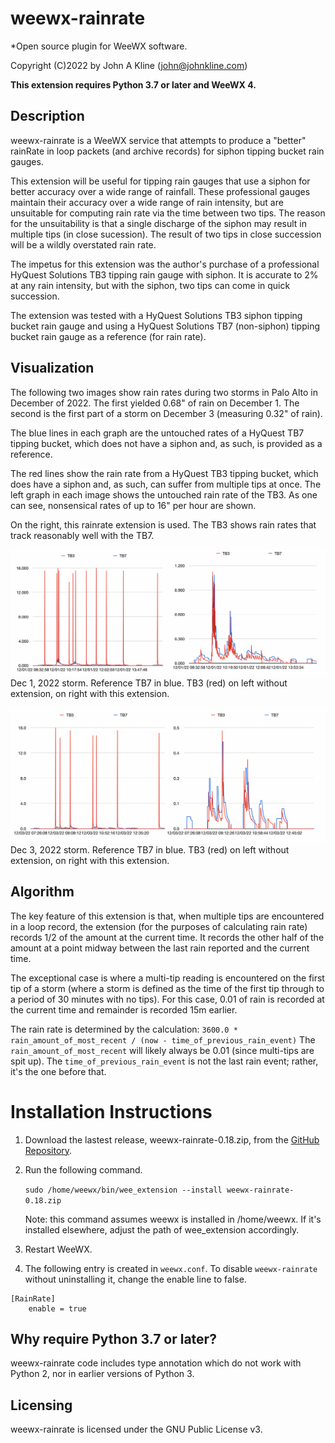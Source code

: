 # weewx-rainrate
*Open source plugin for WeeWX software.

Copyright (C)2022 by John A Kline (john@johnkline.com)

**This extension requires Python 3.7 or later and WeeWX 4.**


## Description

weewx-rainrate is a WeeWX service that attempts to produce a
"better" rainRate in loop packets (and archive records) for
siphon tipping bucket rain gauges.

This extension will be useful for tipping
rain gauges that use a siphon for better accuracy over a wide
range of rainfall.  These professional gauges maintain their
accuracy over a wide range of rain intensity, but are
unsuitable for computing rain rate via the time
between two tips.  The reason for the unsuitability is that
a single discharge of the siphon may result in multiple tips
(in close sucession).  The result of two tips in close
succession will be a wildly overstated rain rate.

The impetus for this extension was the author's purchase of a
professional HyQuest Solutions TB3 tipping rain gauge with
siphon.  It is accurate to 2% at any rain intensity, but with
the siphon, two tips can come in quick succession.

The extension was tested with a HyQuest Solutions TB3 siphon
tipping bucket rain gauge and using a HyQuest Solutions TB7 (non-siphon)
tipping bucket rain gauge as a reference (for rain rate).

## Visualization

The following two images show rain rates during two storms in Palo Alto in
December of 2022.  The first yielded 0.68" of rain on December 1.
The second is the first part of a storm on December 3 (measuring 0.32" of rain).

The blue lines in each graph are the untouched rates of a HyQuest TB7 tipping bucket, which does not have a siphon and, as such, is provided as a reference.

The red lines show the rain rate from a HyQuest TB3 tipping bucket, which does have a siphon and, as such, can suffer from multiple tips at once.
The left graph in each image shows the untouched rain rate of the TB3.  As one
can see, nonsensical rates of up to 16" per hour are shown.

On the right, this rainrate extension is used. The TB3 shows rain rates that track reasonably well with the TB7.

![Dec 1, 2022 storm](Dec1BeforeAndAfter.png)
Dec 1, 2022 storm.  Reference TB7 in blue.  TB3 (red) on left without extension, on right with this extension.

![Dec 3, 2022 storm](Dec3BeforeAndAfter.png)
Dec 3, 2022 storm.  Reference TB7 in blue.  TB3 (red) on left without extension, on right with this extension.

## Algorithm

The key feature of this extension is that, when multiple tips are encountered in a loop record, the extension (for the purposes of calculating rain rate) records 1/2 of the amount at the current time.  It records the other half of the amount at a point midway between the last rain reported and the current time.

The exceptional case is where a multi-tip reading is encountered on the first tip of a storm (where a storm is defined as the time of the first tip through to a period of 30 minutes with no tips).  For this case, 0.01 of rain is recorded at the current time and remainder is recorded 15m earlier.

The rain rate is determined by the calculation:
`3600.0 * rain_amount_of_most_recent / (now - time_of_previous_rain_event)`
The `rain_amount_of_most_recent` will likely always be 0.01 (since
multi-tips are spit up).  The `time_of_previous_rain_event` is not the last rain
event; rather, it's the one before that.

# Installation Instructions

1. Download the lastest release, weewx-rainrate-0.18.zip, from the
   [GitHub Repository](https://github.com/chaunceygardiner/weewx-rainrate).

1. Run the following command.

   `sudo /home/weewx/bin/wee_extension --install weewx-rainrate-0.18.zip`

   Note: this command assumes weewx is installed in /home/weewx.  If it's installed
   elsewhere, adjust the path of wee_extension accordingly.

1. Restart WeeWX.

1. The following entry is created in `weewx.conf`.  To disable `weewx-rainrate` without
   uninstalling it, change the enable line to false.
```
[RainRate]
    enable = true
```

## Why require Python 3.7 or later?

weewx-rainrate code includes type annotation which do not work with Python 2, nor in
earlier versions of Python 3.

## Licensing

weewx-rainrate is licensed under the GNU Public License v3.
